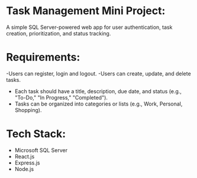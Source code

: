 # Task Management Mini Project:
A simple SQL Server-powered web app for user authentication, task creation, prioritization, and status tracking.

# Requirements:
-Users can register, login and logout.
-Users can create, update, and delete tasks.
- Each task should have a title, description, due date, and status (e.g., "To-Do," "In Progress," "Completed").
- Tasks can be organized into categories or lists (e.g., Work, Personal, Shopping).

# Tech Stack:
- Microsoft SQL Server
- React.js
- Express.js
- Node.js
